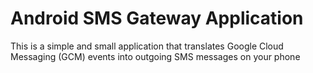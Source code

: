 Android SMS Gateway Application
=======================

This is a simple and small application that translates Google Cloud Messaging (GCM) events into outgoing SMS messages on your phone


